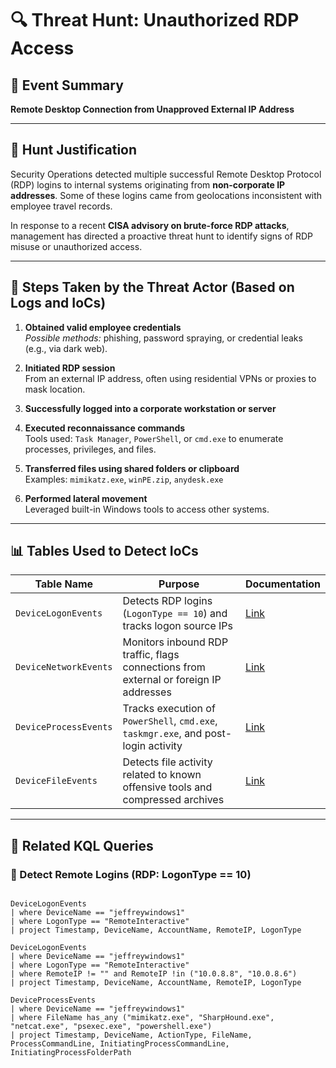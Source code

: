 # 🔍 Threat Hunt: Unauthorized RDP Access

## 📌 Event Summary
**Remote Desktop Connection from Unapproved External IP Address**

---

## 🎯 Hunt Justification

Security Operations detected multiple successful Remote Desktop Protocol (RDP) logins to internal systems originating from **non-corporate IP addresses**. Some of these logins came from geolocations inconsistent with employee travel records. 

In response to a recent **CISA advisory on brute-force RDP attacks**, management has directed a proactive threat hunt to identify signs of RDP misuse or unauthorized access.

---

## 🧱 Steps Taken by the Threat Actor (Based on Logs and IoCs)

1. **Obtained valid employee credentials**  
   _Possible methods:_ phishing, password spraying, or credential leaks (e.g., via dark web).

2. **Initiated RDP session**  
   From an external IP address, often using residential VPNs or proxies to mask location.

3. **Successfully logged into a corporate workstation or server**

4. **Executed reconnaissance commands**  
   Tools used: `Task Manager`, `PowerShell`, or `cmd.exe` to enumerate processes, privileges, and files.

5. **Transferred files using shared folders or clipboard**  
   Examples: `mimikatz.exe`, `winPE.zip`, `anydesk.exe`

6. **Performed lateral movement**  
   Leveraged built-in Windows tools to access other systems.

---

## 📊 Tables Used to Detect IoCs

| Table Name             | Purpose                                                                                              | Documentation                                                                 |
|------------------------|------------------------------------------------------------------------------------------------------|--------------------------------------------------------------------------------|
| `DeviceLogonEvents`    | Detects RDP logins (`LogonType == 10`) and tracks logon source IPs                                   | [Link](https://learn.microsoft.com/en-us/defender-xdr/advanced-hunting-devicelogonevents-table) |
| `DeviceNetworkEvents`  | Monitors inbound RDP traffic, flags connections from external or foreign IP addresses                | [Link](https://learn.microsoft.com/en-us/defender-xdr/advanced-hunting-devicenetworkevents-table) |
| `DeviceProcessEvents`  | Tracks execution of `PowerShell`, `cmd.exe`, `taskmgr.exe`, and post-login activity                  | [Link](https://learn.microsoft.com/en-us/defender-xdr/advanced-hunting-deviceprocessevents-table) |
| `DeviceFileEvents`     | Detects file activity related to known offensive tools and compressed archives                       | [Link](https://learn.microsoft.com/en-us/defender-xdr/advanced-hunting-devicefileevents-table) |

---

## 📐 Related KQL Queries

### 🔎 Detect Remote Logins (RDP: LogonType == 10)
```kql

DeviceLogonEvents
| where DeviceName == "jeffreywindows1"
| where LogonType == "RemoteInteractive"
| project Timestamp, DeviceName, AccountName, RemoteIP, LogonType

DeviceLogonEvents
| where DeviceName == "jeffreywindows1"
| where LogonType == "RemoteInteractive"
| where RemoteIP != "" and RemoteIP !in ("10.0.8.8", "10.0.8.6")
| project Timestamp, DeviceName, AccountName, RemoteIP, LogonType

DeviceProcessEvents
| where DeviceName == "jeffreywindows1"
| where FileName has_any ("mimikatz.exe", "SharpHound.exe", "netcat.exe", "psexec.exe", "powershell.exe")
| project Timestamp, DeviceName, ActionType, FileName, ProcessCommandLine, InitiatingProcessCommandLine, InitiatingProcessFolderPath


